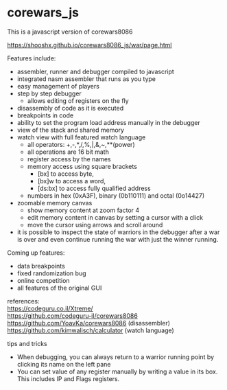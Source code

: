corewars_js
===========

This is a javascript version of corewars8086  

https://shooshx.github.io/corewars8086_js/war/page.html

Features include:

- assembler, runner and debugger compiled to javascript
- integrated nasm assembler that runs as you type
- easy management of players
- step by step debugger
  - allows editing of registers on the fly
- disassembly of code as it is executed
- breakpoints in code
- ability to set the program load address manually in the debugger
- view of the stack and shared memory
- watch view with full featured watch language
  - all operators: +,-,*,/,%,|,&,~,**(power)
  - all operations are 16 bit math
  - register access by the names
  - memory access using square brackets 
     - [bx] to access byte, 
     - [bx]w to access a word, 
     - [ds:bx] to access fully qualified address
  - numbers in hex (0xA3F), binary (0b110111) and octal (0o14427)   
- zoomable memory canvas
  - show memory content at zoom factor 4
  - edit memory content in canvas by setting a cursor with a click
  - move the cursor using arrows and scroll around
- it is possible to inspect the state of warriors in the debugger after
  a war is over and even continue running the war with just the winner running.
  
Coming up features:
- data breakpoints
- fixed randomization bug
- online competition
- all features of the original GUI


references:  
https://codeguru.co.il/Xtreme/  
https://github.com/codeguru-il/corewars8086  
https://github.com/YoavKa/corewars8086    (disassembler)   
https://github.com/kimwalisch/calculator  (watch language)   


tips and tricks
- When debugging, you can always return to a warrior running point by clicking its name on the left pane
- You can set value of any register manually by writing a value in its box. This includes IP and Flags registers.

